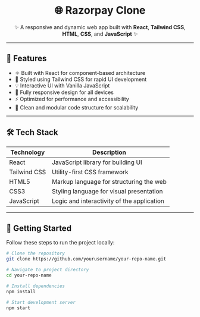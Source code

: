 <h1 align="center">🌐 Razorpay Clone</h1>

<p align="center">
  ✨ A responsive and dynamic web app built with <strong>React</strong>, <strong>Tailwind CSS</strong>, <strong>HTML</strong>, <strong>CSS</strong>, and <strong>JavaScript</strong> ✨
</p>




---

## 🌟 Features

- ⚛️ Built with React for component-based architecture
- 🎨 Styled using Tailwind CSS for rapid UI development
- 💡 Interactive UI with Vanilla JavaScript
- 📱 Fully responsive design for all devices
- ⚡ Optimized for performance and accessibility
- 🧩 Clean and modular code structure for scalability

---

## 🛠️ Tech Stack

| Technology    | Description                                 |
|---------------|---------------------------------------------|
| React         | JavaScript library for building UI          |
| Tailwind CSS  | Utility-first CSS framework                 |
| HTML5         | Markup language for structuring the web     |
| CSS3          | Styling language for visual presentation    |
| JavaScript    | Logic and interactivity of the application  |

---



## 🚀 Getting Started

Follow these steps to run the project locally:

```bash
# Clone the repository
git clone https://github.com/yourusername/your-repo-name.git

# Navigate to project directory
cd your-repo-name

# Install dependencies
npm install

# Start development server
npm start
